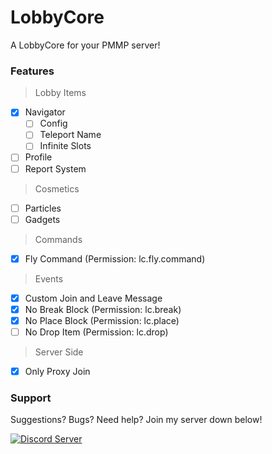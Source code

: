 # LobbyCore
A LobbyCore for your PMMP server!

### Features

> Lobby Items
- [x] Navigator
    - [ ] Config
    - [ ] Teleport Name
    - [ ] Infinite Slots
- [ ] Profile
- [ ] Report System

> Cosmetics
- [ ] Particles
- [ ] Gadgets

> Commands
- [x] Fly Command (Permission: lc.fly.command)

> Events
- [x] Custom Join and Leave Message
- [x] No Break Block (Permission: lc.break)
- [x] No Place Block (Permission: lc.place)
- [ ] No Drop Item (Permission: lc.drop)

> Server Side
- [x] Only Proxy Join

### Support

Suggestions? Bugs? Need help? Join my server down below!

<a href="https://discord.gg/hWt3XxF"><img src="https://discordapp.com/api/guilds/638310885118574602/embed.png" alt="Discord Server"/></a>
